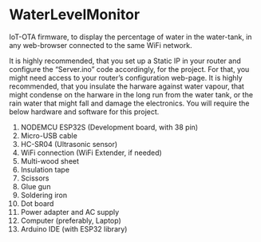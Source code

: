 # WaterLevelMonitor
IoT-OTA firmware, to display the percentage of water in the water-tank, in any web-browser connected to the same WiFi network.

It is highly recommended, that you set up a Static IP in your router and configure the “Server.ino” code accordingly, for the project. For that, you might need access to your router’s configuration web-page. It is highly recommended, that you insulate the harware against water vapour, that might condense on the harware in the long run from the water tank, or the rain water that might fall and damage the electronics. You will require the below hardware and software for this project.

1. NODEMCU ESP32S (Development board, with 38 pin)
2. Micro-USB cable
3. HC-SR04 (Ultrasonic sensor)
4. WiFi connection (WiFi Extender, if needed)
5. Multi-wood sheet
6. Insulation tape
7. Scissors
8. Glue gun
9. Soldering iron
10. Dot board
11. Power adapter and AC supply
12. Computer (preferably, Laptop)
13. Arduino IDE (with ESP32 library)
